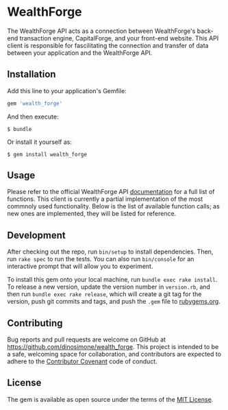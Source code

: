 # WealthForge

The WealthForge API acts as a connection between WealthForge's back-end transaction engine, CapitalForge, and your front-end website. This API client is responsible for fascilitating the connection and transfer of data between your application and the WealthForge API.


## Installation

Add this line to your application's Gemfile:

```ruby
gem 'wealth_forge'
```

And then execute:

    $ bundle

Or install it yourself as:

    $ gem install wealth_forge

## Usage

Please refer to the official WealthForge API [documentation](https://api.wealthforge.com/) for a full list of functions. This client is currently a partial implementation of the most commnoly used functionality. Below is the list of available function calls; as new ones are implemented, they will be listed for reference.



## Development

After checking out the repo, run `bin/setup` to install dependencies. Then, run `rake spec` to run the tests. You can also run `bin/console` for an interactive prompt that will allow you to experiment.

To install this gem onto your local machine, run `bundle exec rake install`. To release a new version, update the version number in `version.rb`, and then run `bundle exec rake release`, which will create a git tag for the version, push git commits and tags, and push the `.gem` file to [rubygems.org](https://rubygems.org).

## Contributing

Bug reports and pull requests are welcome on GitHub at https://github.com/dinosimone/wealth_forge. This project is intended to be a safe, welcoming space for collaboration, and contributors are expected to adhere to the [Contributor Covenant](http://contributor-covenant.org) code of conduct.


## License

The gem is available as open source under the terms of the [MIT License](http://opensource.org/licenses/MIT).

